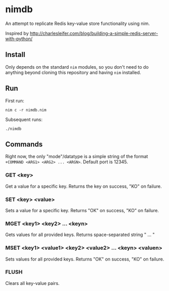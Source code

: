 # nimdb
An attempt to replicate Redis key-value store functionality using nim.

Inspired by http://charlesleifer.com/blog/building-a-simple-redis-server-with-python/

## Install

Only depends on the standard `nim` modules, so you don't need to do anything beyond cloning this repository and having `nim` installed.

## Run

First run:

`nim c -r nimdb.nim`  

Subsequent runs: 

`./nimdb`

## Commands

Right now, the only "mode"/datatype is a simple string of the format `+COMMAND <ARG1> <ARG2> ... <ARGN>`.  Default port is 12345.

### GET \<key\>

Get a value for a specific key.  Returns the key on success, "KO" on failure.

### SET \<key\> \<value\>
  
Sets a value for a specific key.  Returns "OK" on success, "KO" on failure.

### MGET \<key1\> \<key2\> ... \<keyn\>
  
Gets values for all provided keys.  Returns space-separated string "<value1> <value2> ... <valuen>"
  
### MSET \<key1\> \<value1\> \<key2\> \<value2\> ... \<keyn\> \<valuen\>
  
Sets values for all provided keys.  Returns "OK" on success, "KO" on failure.

### FLUSH

Clears all key-value pairs.
